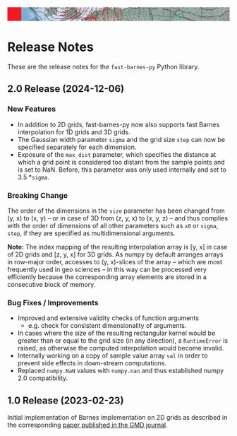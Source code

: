 <img src="doc/images/InterpolationStrip.png"/>

# Release Notes

These are the release notes for the `fast-barnes-py` Python library.


## 2.0 Release (2024-12-06)

### New Features

- In addition to 2D grids, fast-barnes-py now also supports fast Barnes interpolation for 1D grids and 3D grids.
- The Gaussian width parameter `sigma` and the grid size `step` can now be specified separately for each dimension.
- Exposure of the `max_dist` parameter, which specifies the distance at which a grid point is considered too distant from the sample points and is set to NaN. Before, this parameter was only used internally and set to 3.5 *`sigma`.

### Breaking Change

The order of the dimensions in the `size` parameter has been changed from (y, x) to (x, y) &ndash; or in case of 3D from (z, y, x) to (x, y, z) &ndash; and thus complies with the order of dimensions of all other parameters such as `x0` or `sigma`, `step`, if they are specified as multidimensional arguments.

**Note:** The index mapping of the resulting interpolation array is [y, x] in case of 2D grids and [z, y, x] for 3D grids.
As numpy by default arranges arrays in row-major order, accesses to (y, x)-slices of the array &ndash; which are most frequently used in geo sciences &ndash; in this way can be processed very efficiently because the corresponding array elements are stored in a consecutive block of memory. 

### Bug Fixes / Improvements

- Improved and extensive validity checks of function arguments
  - e.g. check for consistent dimensionality of arguments.
- In cases where the size of the resulting rectangular kernel would be greater than or equal to the grid size (in any direction), a `RuntimeError` is raised, as otherwise the computed interpolation would become invalid.
- Internally working on a copy of sample value array `val` in order to prevent side effects in down-stream computations.
- Replaced `numpy.NaN` values with `numpy.nan` and thus established numpy 2.0 compatibility.


## 1.0 Release (2023-02-23)

Initial implementation of Barnes implementation on 2D grids as described in the corresponding [paper published in the GMD journal](https://gmd.copernicus.org/articles/16/1697/2023/gmd-16-1697-2023.pdf).

